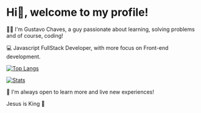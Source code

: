 # Hi👋, welcome to my profile!

🧑🏻 I'm Gustavo Chaves, a guy passionate about learning, solving problems and of course, coding!

💻 Javascript FullStack Developer, with more focus on Front-end development.

[![Top Langs](https://github-readme-stats.vercel.app/api/top-langs/?username=gustavonikov)](https://github.com/gustavonikov/github-readme-stats)


[![Stats](https://github-readme-stats.vercel.app/api/?username=gustavonikov&count_private=true&show_icons=true&theme=cobalt)](https://github.com/gustavonikov/github-readme-stats)

📍 I'm always open to learn more and live new experiences!

Jesus is King 👑

